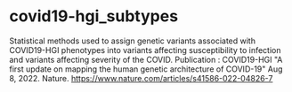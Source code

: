 # covid19-hgi_subtypes
Statistical methods used to assign genetic variants associated with COVID19-HGI phenotypes into variants affecting susceptibility to infection and variants affecting severity of the COVID.
Publication : COVID19-HGI "A first update on mapping the human genetic architecture of COVID-19" Aug 8, 2022. Nature. <https://www.nature.com/articles/s41586-022-04826-7>

